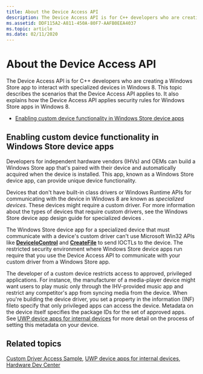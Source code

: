 ```yaml
---
title: About the Device Access API
description: The Device Access API is for C++ developers who are creating a Windows Store app to interact with specialized devices in Windows 8.
ms.assetid: DDF115A2-A811-450A-80F7-AAFB0EEA4037
ms.topic: article
ms.date: 02/11/2020
---
```


# About the Device Access API

The Device Access API is for C++ developers who are creating a Windows Store app to interact with specialized devices in Windows 8. This topic describes the scenarios that the Device Access API applies to. It also explains how the Device Access API applies security rules for Windows Store apps in Windows 8.

- [Enabling custom device functionality in Windows Store device apps](#enabling-custom-device-functionality-in-windows-store-device-apps)

## Enabling custom device functionality in Windows Store device apps

Developers for independent hardware vendors (IHVs) and OEMs can build a Windows Store app that's paired with their device and automatically acquired when the device is installed. This app, known as a Windows Store device app, can provide unique device functionality.

Devices that don't have built-in class drivers or Windows Runtime APIs for communicating with the device in Windows 8 are known as *specialized devices*. These devices might require a custom driver. For more information about the types of devices that require custom drivers, see the Windows Store device app design guide for specialized devices .

The Windows Store device app for a specialized device that must communicate with a device's custom driver can't use Microsoft Win32 APIs like [**DeviceIoControl**](/windows/win32/api/ioapiset/nf-ioapiset-deviceiocontrol) and [**CreateFile**](/windows/win32/api/fileapi/nf-fileapi-createfilea) to send IOCTLs to the device. The restricted security environment where Windows Store device apps run require that you use the Device Access API to communicate with your custom driver from a Windows Store app.

The developer of a custom device restricts access to approved, privileged applications. For instance, the manufacturer of a media-player device might want users to play music only through the IHV-provided music app and restrict any competitor's app from syncing media from the device. When you're building the device driver, you set a property in the information (INF) fileto specify that only privileged apps can access the device. Metadata on the device itself specifies the package IDs for the set of approved apps. See [UWP device apps for internal devices](/windows-hardware/drivers/devapps/uwp-device-apps-for-specialized-devices) for more detail on the process of setting this metadata on your device.

## Related topics

[Custom Driver Access Sample](https://github.com/microsoftarchive/msdn-code-gallery-microsoft/tree/411c271e537727d737a53fa2cbe99eaecac00cc0/Official%20Windows%20Platform%20Sample/Custom%20driver%20access%20sample), [UWP device apps for internal devices](/windows-hardware/drivers/devapps/uwp-device-apps-for-specialized-devices), [Hardware Dev Center](/windows/hardware/)